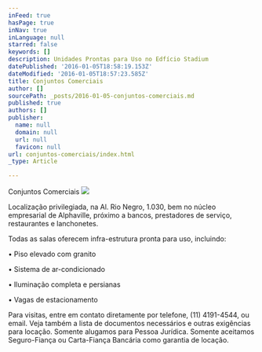 ```yaml
---
inFeed: true
hasPage: true
inNav: true
inLanguage: null
starred: false
keywords: []
description: Unidades Prontas para Uso no Edfício Stadium
datePublished: '2016-01-05T18:58:19.153Z'
dateModified: '2016-01-05T18:57:23.585Z'
title: Conjuntos Comerciais
author: []
sourcePath: _posts/2016-01-05-conjuntos-comerciais.md
published: true
authors: []
publisher:
  name: null
  domain: null
  url: null
  favicon: null
url: conjuntos-comerciais/index.html
_type: Article

---
```

Conjuntos Comerciais
![](https://the-grid-user-content.s3-us-west-2.amazonaws.com/51feaef8-e92b-49b4-8907-65246e995c35.gif)

Localização privilegiada, na Al. Rio Negro, 1.030, bem no núcleo empresarial de Alphaville, próximo a bancos, prestadores de serviço, restaurantes e lanchonetes. 

Todas as salas oferecem infra-estrutura pronta para uso, incluindo: 

• Piso elevado com granito 

• Sistema de ar-condicionado 

• Iluminação completa e persianas 

• Vagas de estacionamento 

Para visitas, entre em contato diretamente por telefone, (11) 4191-4544, ou email. 
Veja também a lista de documentos necessários e outras exigências para locação. Somente alugamos para Pessoa Jurídica. Somente aceitamos Seguro-Fiança ou Carta-Fiança Bancária como garantia de locação.